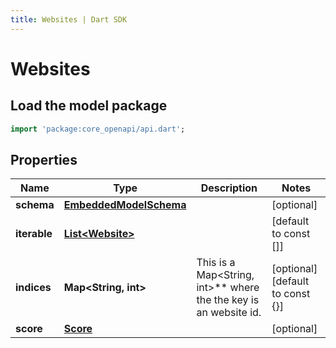 ```yaml
---
title: Websites | Dart SDK
---
```


# Websites

## Load the model package
```dart
import 'package:core_openapi/api.dart';
```

## Properties
Name | Type | Description | Notes
------------ | ------------- | ------------- | -------------
**schema** | [**EmbeddedModelSchema**](EmbeddedModelSchema) |  | [optional] 
**iterable** | [**List\<Website\>**](Website) |  | [default to const []]
**indices** | **Map\<String, int\>** | This is a Map\<String, int\>** where the the key is an website id. | [optional] [default to const {}]
**score** | [**Score**](Score) |  | [optional] 




